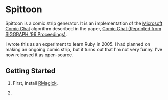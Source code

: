 Spittoon
========

Spittoon is a comic strip generator. It is an implementation of the [Microsoft Comic Chat](http://en.wikipedia.org/wiki/Microsoft_Comic_Chat) algorithm described in the paper, [Comic Chat (Reprinted from SIGGRAPH '96 Proceedings)](http://kurlander.net/DJ/Pubs/SIGGRAPH96.pdf).

I wrote this as an experiment to learn Ruby in 2005. I had planned on making an ongoing comic strip, but it turns out that I'm not very funny. I've now released it as open-source.

Getting Started
---------------

1. First, install [RMagick](http://rmagick.rubyforge.org/).

2. 
